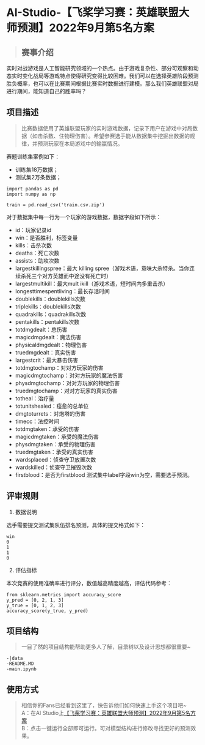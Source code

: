 # AI-Studio-【飞桨学习赛：英雄联盟大师预测】2022年9月第5名方案
> ## 赛事介绍
实时对战游戏是人工智能研究领域的一个热点。由于游戏复杂性、部分可观察和动态实时变化战局等游戏特点使得研究变得比较困难。我们可以在选择英雄阶段预测胜负概率，也可以在比赛期间根据比赛实时数据进行建模。那么我们英雄联盟对局进行期间，能知道自己的胜率吗？
[](https://ai-studio-static-online.cdn.bcebos.com/9739d3ca3cef4e32989a541af450a9556e91bf89a4e946e0a856cc2424321638)


## 项目描述
> 比赛数据使用了英雄联盟玩家的实时游戏数据，记录下用户在游戏中对局数据（如击杀数、住物理伤害）。希望参赛选手能从数据集中挖掘出数据的规律，并预测玩家在本局游戏中的输赢情况。

赛题训练集案例如下：
- 训练集18万数据；
- 测试集2万条数据；

```plain
import pandas as pd
import numpy as np

train = pd.read_csv('train.csv.zip')
```

对于数据集中每一行为一个玩家的游戏数据，数据字段如下所示：

* id：玩家记录id
* win：是否胜利，标签变量
* kills：击杀次数
* deaths：死亡次数
* assists：助攻次数
* largestkillingspree：最大 killing spree（游戏术语，意味大杀特杀。当你连续杀死三个对方英雄而中途没有死亡时）
* largestmultikill：最大mult ikill（游戏术语，短时间内多重击杀）
* longesttimespentliving：最长存活时间
* doublekills：doublekills次数
* triplekills：doublekills次数
* quadrakills：quadrakills次数
* pentakills：pentakills次数
* totdmgdealt：总伤害
* magicdmgdealt：魔法伤害
* physicaldmgdealt：物理伤害
* truedmgdealt：真实伤害
* largestcrit：最大暴击伤害
* totdmgtochamp：对对方玩家的伤害
* magicdmgtochamp：对对方玩家的魔法伤害
* physdmgtochamp：对对方玩家的物理伤害
* truedmgtochamp：对对方玩家的真实伤害
* totheal：治疗量
* totunitshealed：痊愈的总单位
* dmgtoturrets：对炮塔的伤害
* timecc：法控时间
* totdmgtaken：承受的伤害
* magicdmgtaken：承受的魔法伤害
* physdmgtaken：承受的物理伤害
* truedmgtaken：承受的真实伤害
* wardsplaced：侦查守卫放置次数
* wardskilled：侦查守卫摧毁次数
* firstblood：是否为firstblood
测试集中label字段win为空，需要选手预测。

##  评审规则

1. 数据说明

选手需要提交测试集队伍排名预测，具体的提交格式如下：

```plain
win
0
1
1
0
```

 2. 评估指标

本次竞赛的使用准确率进行评分，数值越高精度越高，评估代码参考：

```
from sklearn.metrics import accuracy_score
y_pred = [0, 2, 1, 3]
y_true = [0, 1, 2, 3]
accuracy_score(y_true, y_pred)
```

## 项目结构
> 一目了然的项目结构能帮助更多人了解，目录树以及设计思想都很重要~
```
-|data
-README.MD
-main.ipynb
```
## 使用方式
> 相信你的Fans已经看到这里了，快告诉他们如何快速上手这个项目吧~  
A：在AI Studio上[【飞桨学习赛：英雄联盟大师预测】2022年9月第5名方案](https://aistudio.baidu.com/aistudio/projectdetail/4593267?sUid=545541&shared=1&ts=1665633650233)  
B：点击一键运行全部即可运行。可对模型结构进行修改寻找更好的预测效果。
